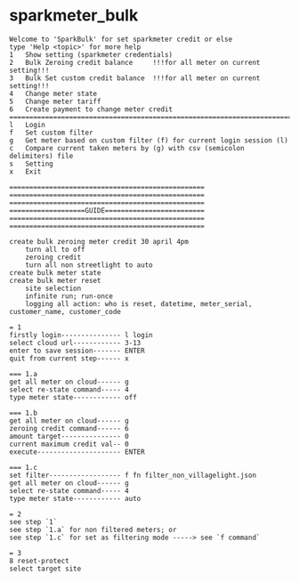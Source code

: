 # sparkmeter_bulk

	Welcome to 'SparkBulk' for set sparkmeter credit or else
	type 'Help <topic>' for more help
	1	Show setting (sparkmeter credentials)
	2	Bulk Zeroing credit balance 	!!!for all meter on current setting!!!
	3	Bulk Set custom credit balance	!!!for all meter on current setting!!!
	4	Change meter state
	5	Change meter tariff
	6	Create payment to change meter credit
	==========================================================================
	l	Login
	f	Set custom filter
	g	Get meter based on custom filter (f) for current login session (l)
	c	Compare current taken meters by (g) with csv (semicolon delimiters) file 
	s	Setting
	x	Exit
```
=================================================
=================================================
=================================================
===================GUIDE=========================
=================================================
=================================================

create bulk zeroing meter credit 30 april 4pm
	turn all to off
	zeroing credit
	turn all non streetlight to auto
create bulk meter state
create bulk meter reset
	site selection
	infinite run; run-once
	logging all action: who is reset, datetime, meter_serial, customer_name, customer_code
	
= 1 
firstly login--------------- l login
select cloud url------------ 3-13
enter to save session------- ENTER
quit from current step------ x

=== 1.a
get all meter on cloud------ g
select re-state command----- 4
type meter state------------ off

=== 1.b
get all meter on cloud------ g
zeroing credit command------ 6
amount target--------------- 0
current maximum credit val-- 0
execute--------------------- ENTER

=== 1.c
set filter------------------ f fn filter_non_villagelight.json
get all meter on cloud------ g
select re-state command----- 4
type meter state------------ auto

= 2
see step `1`
see step `1.a` for non filtered meters; or
see step `1.c` for set as filtering mode -----> see `f command`

= 3
8 reset-protect
select target site
```

